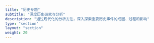 ```yaml
---
title: "历史专题"
subtitle: "深度历史研究与分析"
description: "通过现代化的分析方法，深入探索重要历史事件的成因、过程和影响"
type: "section"
layout: "section"
weight: 20
---
```



